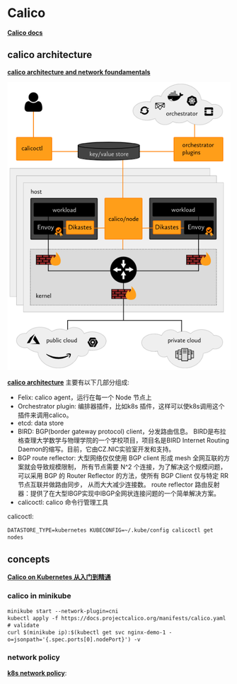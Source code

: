 
# Calico
**[Calico docs](https://docs.projectcalico.org/introduction/)**

## calico architecture
**[calico architecture and network foundamentals](https://www.tigera.io/video/tigera-calico-fundamentals)**

![how-it-works](./imgs/how-it-works.png)

**[calico architecture](https://docs.projectcalico.org/reference/architecture/overview)** 主要有以下几部分组成:
* Felix: calico agent，运行在每一个 Node 节点上
* Orchestrator plugin: 编排器插件，比如k8s 插件，这样可以使k8s调用这个插件来调用calico。
* etcd: data store
* BIRD: BGP(border gateway protocol) client，分发路由信息。
BIRD是布拉格查理大学数学与物理学院的一个学校项目，项目名是BIRD Internet Routing Daemon的缩写。目前，它由CZ.NIC实验室开发和支持。
* BGP route reflector: 大型网络仅仅使用 BGP client 形成 mesh 全网互联的方案就会导致规模限制，
所有节点需要 N^2 个连接，为了解决这个规模问题，可以采用 BGP 的 Router Reflector 的方法，使所有 BGP Client 仅与特定 RR 节点互联并做路由同步，
从而大大减少连接数。
route reflector 路由反射器：提供了在大型IBGP实现中IBGP全网状连接问题的一个简单解决方案。
* calicoctl: calico 命令行管理工具

calicoctl:
```shell script
DATASTORE_TYPE=kubernetes KUBECONFIG=~/.kube/config calicoctl get nodes
```

## concepts
**[Calico on Kubernetes 从入门到精通](https://www.kubernetes.org.cn/4960.html)**


### calico in minikube
```shell script
minikube start --network-plugin=cni
kubectl apply -f https://docs.projectcalico.org/manifests/calico.yaml
# validate
curl $(minikube ip):$(kubectl get svc nginx-demo-1 -o=jsonpath='{.spec.ports[0].nodePort}') -v
```

### network policy
**[k8s network policy](https://docs.projectcalico.org/security/kubernetes-network-policy)**:

